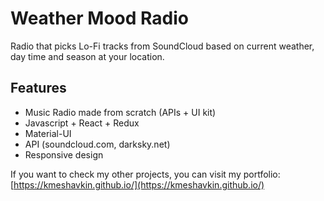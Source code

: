 # Weather Mood Radio

Radio that picks Lo-Fi tracks from SoundCloud based on current weather, day time and season at your location.

## Features

- Music Radio made from scratch (APIs + UI kit)
- Javascript + React + Redux
- Material-UI
- API (soundcloud.com, darksky.net)
- Responsive design

If you want to check my other projects, you can visit my portfolio: [https://kmeshavkin.github.io/](https://kmeshavkin.github.io/)
